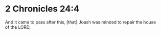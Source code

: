 # 2 Chronicles 24:4

And it came to pass after this, [that] Joash was minded to repair the house of the LORD.